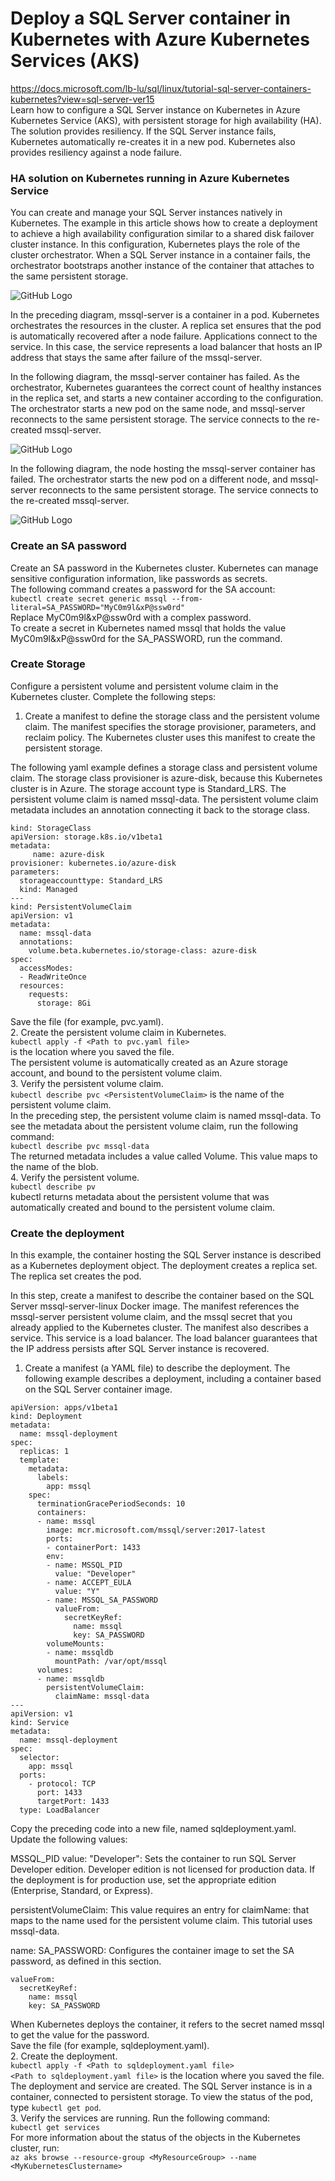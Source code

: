 # Deploy a SQL Server container in Kubernetes with Azure Kubernetes Services (AKS)
https://docs.microsoft.com/lb-lu/sql/linux/tutorial-sql-server-containers-kubernetes?view=sql-server-ver15  
Learn how to configure a SQL Server instance on Kubernetes in Azure Kubernetes Service (AKS), with persistent storage for high availability (HA). The solution provides resiliency. If the SQL Server instance fails, Kubernetes automatically re-creates it in a new pod. Kubernetes also provides resiliency against a node failure.  
### HA solution on Kubernetes running in Azure Kubernetes Service
You can create and manage your SQL Server instances natively in Kubernetes. The example in this article shows how to create a deployment to achieve a high availability configuration similar to a shared disk failover cluster instance. In this configuration, Kubernetes plays the role of the cluster orchestrator. When a SQL Server instance in a container fails, the orchestrator bootstraps another instance of the container that attaches to the same persistent storage.  

![GitHub Logo](https://github.com/BoMarconiHenriksen/azure-voting-app-redis/blob/master/images/kubernetes-sql.png)  

In the preceding diagram, mssql-server is a container in a pod. Kubernetes orchestrates the resources in the cluster. A replica set ensures that the pod is automatically recovered after a node failure. Applications connect to the service. In this case, the service represents a load balancer that hosts an IP address that stays the same after failure of the mssql-server.  

In the following diagram, the mssql-server container has failed. As the orchestrator, Kubernetes guarantees the correct count of healthy instances in the replica set, and starts a new container according to the configuration. The orchestrator starts a new pod on the same node, and mssql-server reconnects to the same persistent storage. The service connects to the re-created mssql-server.  

![GitHub Logo](https://github.com/BoMarconiHenriksen/azure-voting-app-redis/blob/master/images/kubernetes-sql-after-pod-fail.png)  

In the following diagram, the node hosting the mssql-server container has failed. The orchestrator starts the new pod on a different node, and mssql-server reconnects to the same persistent storage. The service connects to the re-created mssql-server.  

![GitHub Logo](https://github.com/BoMarconiHenriksen/azure-voting-app-redis/blob/master/images/kubernetes-sql-after-node-fail.png)  

### Create an SA password
Create an SA password in the Kubernetes cluster. Kubernetes can manage sensitive configuration information, like passwords as secrets.  
The following command creates a password for the SA account:  
```kubectl create secret generic mssql --from-literal=SA_PASSWORD="MyC0m9l&xP@ssw0rd"```  
Replace MyC0m9l&xP@ssw0rd with a complex password.  
To create a secret in Kubernetes named mssql that holds the value MyC0m9l&xP@ssw0rd for the SA_PASSWORD, run the command.  
### Create Storage
Configure a persistent volume and persistent volume claim in the Kubernetes cluster. Complete the following steps:  

1. Create a manifest to define the storage class and the persistent volume claim. The manifest specifies the storage provisioner, parameters, and reclaim policy. The Kubernetes cluster uses this manifest to create the persistent storage.  

The following yaml example defines a storage class and persistent volume claim. The storage class provisioner is azure-disk, because this Kubernetes cluster is in Azure. The storage account type is Standard_LRS. The persistent volume claim is named mssql-data. The persistent volume claim metadata includes an annotation connecting it back to the storage class.  
```
kind: StorageClass
apiVersion: storage.k8s.io/v1beta1
metadata:
     name: azure-disk
provisioner: kubernetes.io/azure-disk
parameters:
  storageaccounttype: Standard_LRS
  kind: Managed
---
kind: PersistentVolumeClaim
apiVersion: v1
metadata:
  name: mssql-data
  annotations:
    volume.beta.kubernetes.io/storage-class: azure-disk
spec:
  accessModes:
  - ReadWriteOnce
  resources:
    requests:
      storage: 8Gi
```
Save the file (for example, pvc.yaml).  
2. Create the persistent volume claim in Kubernetes.  
```kubectl apply -f <Path to pvc.yaml file>```  
<Path to pvc.yaml file> is the location where you saved the file.  
The persistent volume is automatically created as an Azure storage account, and bound to the persistent volume claim.  
3. Verify the persistent volume claim.  
```kubectl describe pvc <PersistentVolumeClaim>```
<PersistentVolumeClaim> is the name of the persistent volume claim.  
In the preceding step, the persistent volume claim is named mssql-data. To see the metadata about the persistent volume claim, run the following command:  
```kubectl describe pvc mssql-data```  
The returned metadata includes a value called Volume. This value maps to the name of the blob.  
4. Verify the persistent volume.  
```kubectl describe pv```  
kubectl returns metadata about the persistent volume that was automatically created and bound to the persistent volume claim.  
### Create the deployment
In this example, the container hosting the SQL Server instance is described as a Kubernetes deployment object. The deployment creates a replica set. The replica set creates the pod.  

In this step, create a manifest to describe the container based on the SQL Server mssql-server-linux Docker image. The manifest references the mssql-server persistent volume claim, and the mssql secret that you already applied to the Kubernetes cluster. The manifest also describes a service. This service is a load balancer. The load balancer guarantees that the IP address persists after SQL Server instance is recovered.  

1. Create a manifest (a YAML file) to describe the deployment. The following example describes a deployment, including a container based on the SQL Server container image.  
```
apiVersion: apps/v1beta1
kind: Deployment
metadata:
  name: mssql-deployment
spec:
  replicas: 1
  template:
    metadata:
      labels:
        app: mssql
    spec:
      terminationGracePeriodSeconds: 10
      containers:
      - name: mssql
        image: mcr.microsoft.com/mssql/server:2017-latest
        ports:
        - containerPort: 1433
        env:
        - name: MSSQL_PID
          value: "Developer"
        - name: ACCEPT_EULA
          value: "Y"
        - name: MSSQL_SA_PASSWORD
          valueFrom:
            secretKeyRef:
              name: mssql
              key: SA_PASSWORD 
        volumeMounts:
        - name: mssqldb
          mountPath: /var/opt/mssql
      volumes:
      - name: mssqldb
        persistentVolumeClaim:
          claimName: mssql-data
---
apiVersion: v1
kind: Service
metadata:
  name: mssql-deployment
spec:
  selector:
    app: mssql
  ports:
    - protocol: TCP
      port: 1433
      targetPort: 1433
  type: LoadBalancer
```
Copy the preceding code into a new file, named sqldeployment.yaml. Update the following values:  

MSSQL_PID value: "Developer": Sets the container to run SQL Server Developer edition. Developer edition is not licensed for production data. If the deployment is for production use, set the appropriate edition (Enterprise, Standard, or Express).  

persistentVolumeClaim: This value requires an entry for claimName: that maps to the name used for the persistent volume claim. This tutorial uses mssql-data.  

name: SA_PASSWORD: Configures the container image to set the SA password, as defined in this section.  
```
valueFrom:
  secretKeyRef:
    name: mssql
    key: SA_PASSWORD 
```
When Kubernetes deploys the container, it refers to the secret named mssql to get the value for the password.  
Save the file (for example, sqldeployment.yaml).  
2. Create the deployment.  
```kubectl apply -f <Path to sqldeployment.yaml file>```  
```<Path to sqldeployment.yaml file>``` is the location where you saved the file.  
The deployment and service are created. The SQL Server instance is in a container, connected to persistent storage.
To view the status of the pod, type ```kubectl get pod```.  
3. Verify the services are running. Run the following command:  
```kubectl get services```  
For more information about the status of the objects in the Kubernetes cluster, run:  
```az aks browse --resource-group <MyResourceGroup> --name <MyKubernetesClustername>```  
